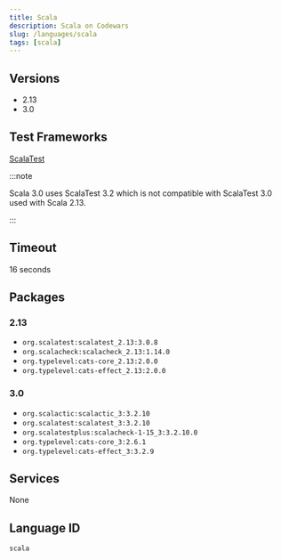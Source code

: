 ```yaml
---
title: Scala
description: Scala on Codewars
slug: /languages/scala
tags: [scala]
---
```



## Versions

- 2.13
- 3.0

## Test Frameworks

[ScalaTest](http://www.scalatest.org/)

:::note

Scala 3.0 uses ScalaTest 3.2 which is not compatible with ScalaTest 3.0 used with Scala 2.13.

:::

## Timeout

16 seconds

## Packages

### 2.13

- `org.scalatest:scalatest_2.13:3.0.8`
- `org.scalacheck:scalacheck_2.13:1.14.0`
- `org.typelevel:cats-core_2.13:2.0.0`
- `org.typelevel:cats-effect_2.13:2.0.0`

### 3.0

- `org.scalactic:scalactic_3:3.2.10`
- `org.scalatest:scalatest_3:3.2.10`
- `org.scalatestplus:scalacheck-1-15_3:3.2.10.0`
- `org.typelevel:cats-core_3:2.6.1`
- `org.typelevel:cats-effect_3:3.2.9`

## Services

None

## Language ID

`scala`
